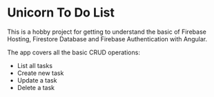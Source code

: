 # Unicorn To Do List

This is a hobby project for getting to understand the basic of Firebase Hosting, Firestore Database and Firebase Authentication with Angular.

The app covers all the basic CRUD operations:

- List all tasks
- Create new task
- Update a task
- Delete a task
